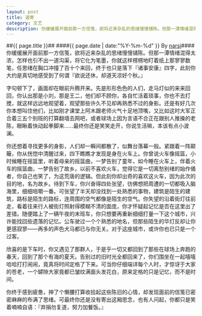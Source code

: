 ```yaml
---
layout: post
title: 遥寄
category: 文艺
description: 你缓缓展开面前那一方信笺，欲将近来杂乱的思绪慢慢铺陈。但那一潭情绪混得太浓，怎样也引不出一道沟渠，将它化为笔墨，你就这样楞楞地盯着纸上那寥寥数笔，任思绪在胸口冲撞了百十个来回，终于也只是落下“诸事安……
---
```

##{{ page.title }}##
####{{ page.date | date:"%Y-%m-%d" }} By [narsi](http://huangxc.com)####
你缓缓展开面前那一方信笺，欲将近来杂乱的思绪慢慢铺陈。但那一潭情绪混得太浓，怎样也引不出一道沟渠，将它化为笔墨，你就这样楞楞地盯着纸上那寥寥数笔，任思绪在胸口冲撞了百十个来回，终于也只是落下『诸事安康』四字，此刻你大约是真切地感受到了何谓『欲说还休，却道天凉好个秋。』

字句顿下了，画面却在眼前升腾开来。先是形形色色的人们，走马灯似的来来回回，你认出那是小刘，那是王二，他们却不顾你，各自忙活着琐事，你也不去打搅，就这样远远地观望着，观望那些许久不见却再熟悉不过的身影。还是有好几次你本想叫住他们，比如刚才课堂上阿木跟老师火气十足地顶嘴，又比如这时大军正合着三五个别班的打算翻墙去网吧，或者球场上因为言语不合正在跟别人推搡的老陈，眼瞅着快动起拳脚来……最终你还是笑笑走开，你说生活嘛，本该有点小波澜。

你还想着寻找更多的身影，人们却一瞬间都散了，似舞台落幕一般。紧跟着一阵颠簸，你从恍惚中清醒过来，四下瞧瞧才发现是身在火车上。你曾说火车像摇篮，小时候睡在摇篮里，听着母亲的摇篮曲，一梦告别了童年，如今睡在火车上，伴着火车的摇篮曲，一梦告别了故乡。以前不喜欢火车，觉得它是一切离愁别绪的始作俑者，你自己也笑了，为这荒唐的逻辑。但此刻你却出奇的喜欢这火车，因为此次的目的地，名为故乡。待到下车，你兴奋得四处张望，彷佛想把周遭的一切都吸入脑海里，细细咀嚼一番。可张望了半天却没找到一处熟悉的事物，建筑是陌生的建筑，路标是陌生的路标，连周围的空气都像是陌生的空气。你失望的沿着街灯往前走，看着往来行人被街灯照射得模糊不清的面庞，你才怀疑起记忆是否在这里出了差错。随便踏上了一辆午夜的末班车，你只想要再重新细细打量一下这个城市，兴许能找回些遗落的记忆。公车驶过一个个熟悉的地名，但那些陌生的华灯反却让你更感寂寥——再多的声色犬马都已与你无关。对于这座城市，或许你也已只是一个过客。

欣喜的是下车时，你又遇见了那群人，于是乎一切又都回到了那些在球场上奔跑的春天，回到了那个有海的夏天。告别过的旧时光全都回来了，你们围坐在一起嘻嘻哈哈打打闹闹，竟真将时间定格了下来。可当你仔细端详每个人时，才惊讶于大家的苍老，一个罅隙大家竟都已皱纹满面头发花白，原来定格的只是记忆，而不是时间。

你终于感到疲惫，抻了个懒腰打算收拾起这些陈旧的心情，却发现面前的信笺已密密麻麻的布满了思绪。可最终你还是没有寄出这厢思念，也有人问起，你都只是笑着喃喃自语：『弃捐勿复道，努力加餐饭。』
